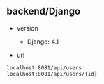 ## backend/Django
 - version  
    - Django: 4.1  
    
 - url  
 ```
 localhost:8081/api/users
 localhost:8081/api/users/{id}
 ```